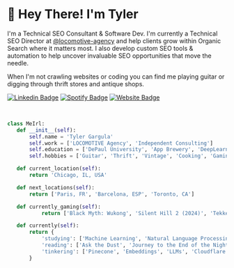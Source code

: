<h1 align="left">👋 Hey There! I'm Tyler</h1>

<p align="left">
I'm a Technical SEO Consultant & Software Dev. I'm currently a Technical SEO Director at <a href="https://github.com/locomotive-agency">@locomotive-agency</a> and help clients grow within Organic Search where it matters most. I also develop custom SEO tools & automation to help uncover invaluable SEO opportunities that move the needle. 
</p>
<p align="left"> 
When I'm not crawling websites or coding you can find me playing guitar or digging through thrift stores and antique shops. 
</p>

<div align="left">
  
  [![Linkedin Badge](https://img.shields.io/badge/-tylergargula-blue?style=flat-square&logo=Linkedin&logoColor=white&link=https://www.linkedin.com/in/tylergargula/)](https://www.linkedin.com/in/tylergargula/)
  [![Spotify Badge](https://img.shields.io/badge/-@tgargula-black?style=flat-square&label&logo=Spotify&link=https://open.spotify.com/user/tgargula?si=027f4bc2006441e5)](https://open.spotify.com/user/tgargula?si=71da4f09b2cb4b67)
  [![Website Badge](https://img.shields.io/badge/-tylergargula.dev-gray?style=flat-square&label&logo=Website&logoColor=grey&link=https://tylergargula.dev)](https://tylergargula.dev)
</div>
<br>

 ```python
class MeIrl:
    def __init__(self):
        self.name = 'Tyler Gargula'
        self.work = ['LOCOMOTIVE Agency', 'Independent Consulting']
        self.education = ['DePaul University', 'App Brewery', 'DeepLearning.AI']
        self.hobbies = ['Guitar', 'Thrift', 'Vintage', 'Cooking', 'Gaming']

    def current_location(self):
        return 'Chicago, IL, USA'

    def next_locations(self):
        return ['Paris, FR', 'Barcelona, ESP', 'Toronto, CA']

    def currently_gaming(self):
            return ['Black Myth: Wukong', 'Silent Hill 2 (2024)', 'Tekken 8', 'Final Fantasy XVI']

    def currently(self):
        return {
            'studying': ['Machine Learning', 'Natural Language Processing', 'Vector Databases'],
            'reading': ['Ask the Dust', 'Journey to the End of the Night', 'The Utopia of Rules'],
            'tinkering': ['Pinecone', 'Embeddings', 'LLMs', 'Cloudflare Workers']
        }
 ```
 
